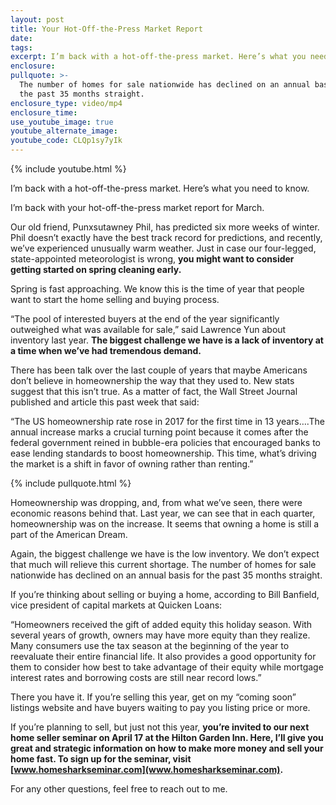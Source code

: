 ```yaml
---
layout: post
title: Your Hot-Off-the-Press Market Report
date:
tags:
excerpt: I’m back with a hot-off-the-press market. Here’s what you need to know.
enclosure:
pullquote: >-
  The number of homes for sale nationwide has declined on an annual basis for
  the past 35 months straight.
enclosure_type: video/mp4
enclosure_time:
use_youtube_image: true
youtube_alternate_image:
youtube_code: CLQp1sy7yIk
---
```


{% include youtube.html %}

I’m back with a hot-off-the-press market. Here’s what you need to know.

I’m back with your hot-off-the-press market report for March.&nbsp;

Our old friend, Punxsutawney Phil, has predicted six more weeks of winter. Phil doesn’t exactly have the best track record for predictions, and recently, we’ve experienced unusually warm weather. Just in case our four-legged, state-appointed meteorologist is wrong, **you might want to consider getting started on spring cleaning early.**

Spring is fast approaching. We know this is the time of year that people want to start the home selling and buying process.

“The pool of interested buyers at the end of the year significantly outweighed what was available for sale,” said Lawrence Yun about inventory last year. **The biggest challenge we have is a lack of inventory at a time when we’ve had tremendous demand.**

There has been talk over the last couple of years that maybe Americans don’t believe in homeownership the way that they used to. New stats suggest that this isn’t true. As a matter of fact, the Wall Street Journal published and article this past week that said:

“The US homeownership rate rose in 2017 for the first time in 13 years….The annual increase marks a crucial turning point because it comes after the federal government reined in bubble-era policies that encouraged banks to ease lending standards to boost homeownership. This time, what’s driving the market is a shift in favor of owning rather than renting.”

{% include pullquote.html %}

Homeownership was dropping, and, from what we’ve seen, there were economic reasons behind that. Last year, we can see that in each quarter, homeownership was on the increase. It seems that owning a home is still a part of the American Dream.

Again, the biggest challenge we have is the low inventory. We don’t expect that much will relieve this current shortage. The number of homes for sale nationwide has declined on an annual basis for the past 35 months straight.

If you’re thinking about selling or buying a home, according to Bill Banfield, vice president of capital markets at Quicken Loans:

“Homeowners received the gift of added equity this holiday season. With several years of growth, owners may have more equity than they realize. Many consumers use the tax season at the beginning of the year to reevaluate their entire financial life. It also provides a good opportunity for them to consider how best to take advantage of their equity while mortgage interest rates and borrowing costs are still near record lows.”

There you have it. If you’re selling this year, get on my “coming soon” listings website and have buyers waiting to pay you listing price or more.&nbsp;

If you’re planning to sell, but just not this year, **you’re invited to our next home seller seminar on April 17 at the Hilton Garden Inn. Here, I’ll give you great and strategic information on how to make more money and sell your home fast. To sign up for the seminar, visit [www.homesharkseminar.com](www.homesharkseminar.com).**

For any other questions, feel free to reach out to me.<br>&nbsp;